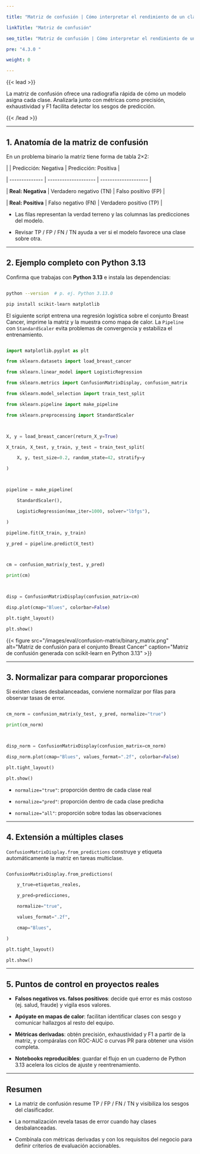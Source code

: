 ```yaml
---

title: "Matriz de confusión | Cómo interpretar el rendimiento de un clasificador"

linkTitle: "Matriz de confusión"

seo_title: "Matriz de confusión | Cómo interpretar el rendimiento de un clasificador"

pre: "4.3.0 "

weight: 0

---
```




{{< lead >}}

La matriz de confusión ofrece una radiografía rápida de cómo un modelo asigna cada clase. Analizarla junto con métricas como precisión, exhaustividad y F1 facilita detectar los sesgos de predicción.

{{< /lead >}}



---



## 1. Anatomía de la matriz de confusión



En un problema binario la matriz tiene forma de tabla 2×2:



|                | Predicción: Negativa | Predicción: Positiva |

| -------------- | -------------------- | -------------------- |

| **Real: Negativa** | Verdadero negativo (TN) | Falso positivo (FP)   |

| **Real: Positiva** | Falso negativo (FN)     | Verdadero positivo (TP) |



- Las filas representan la verdad terreno y las columnas las predicciones del modelo.

- Revisar TP / FP / FN / TN ayuda a ver si el modelo favorece una clase sobre otra.



---



## 2. Ejemplo completo con Python 3.13



Confirma que trabajas con **Python 3.13** e instala las dependencias:



```bash

python --version  # p. ej. Python 3.13.0

pip install scikit-learn matplotlib

```



El siguiente script entrena una regresión logística sobre el conjunto Breast Cancer, imprime la matriz y la muestra como mapa de calor. La `Pipeline` con `StandardScaler` evita problemas de convergencia y estabiliza el entrenamiento.



```python

import matplotlib.pyplot as plt

from sklearn.datasets import load_breast_cancer

from sklearn.linear_model import LogisticRegression

from sklearn.metrics import ConfusionMatrixDisplay, confusion_matrix

from sklearn.model_selection import train_test_split

from sklearn.pipeline import make_pipeline

from sklearn.preprocessing import StandardScaler



X, y = load_breast_cancer(return_X_y=True)

X_train, X_test, y_train, y_test = train_test_split(

    X, y, test_size=0.2, random_state=42, stratify=y

)



pipeline = make_pipeline(

    StandardScaler(),

    LogisticRegression(max_iter=1000, solver="lbfgs"),

)

pipeline.fit(X_train, y_train)

y_pred = pipeline.predict(X_test)



cm = confusion_matrix(y_test, y_pred)

print(cm)



disp = ConfusionMatrixDisplay(confusion_matrix=cm)

disp.plot(cmap="Blues", colorbar=False)

plt.tight_layout()

plt.show()

```



{{< figure src="/images/eval/confusion-matrix/binary_matrix.png" alt="Matriz de confusión para el conjunto Breast Cancer" caption="Matriz de confusión generada con scikit-learn en Python 3.13" >}}



---



## 3. Normalizar para comparar proporciones



Si existen clases desbalanceadas, conviene normalizar por filas para observar tasas de error.



```python

cm_norm = confusion_matrix(y_test, y_pred, normalize="true")

print(cm_norm)



disp_norm = ConfusionMatrixDisplay(confusion_matrix=cm_norm)

disp_norm.plot(cmap="Blues", values_format=".2f", colorbar=False)

plt.tight_layout()

plt.show()

```



- `normalize="true"`: proporción dentro de cada clase real  

- `normalize="pred"`: proporción dentro de cada clase predicha  

- `normalize="all"`: proporción sobre todas las observaciones  



---



## 4. Extensión a múltiples clases



`ConfusionMatrixDisplay.from_predictions` construye y etiqueta automáticamente la matriz en tareas multiclase.



```python

ConfusionMatrixDisplay.from_predictions(

    y_true=etiquetas_reales,

    y_pred=predicciones,

    normalize="true",

    values_format=".2f",

    cmap="Blues",

)

plt.tight_layout()

plt.show()

```



---



## 5. Puntos de control en proyectos reales



- **Falsos negativos vs. falsos positivos**: decide qué error es más costoso (ej. salud, fraude) y vigila esos valores.

- **Apóyate en mapas de calor**: facilitan identificar clases con sesgo y comunicar hallazgos al resto del equipo.

- **Métricas derivadas**: obtén precisión, exhaustividad y F1 a partir de la matriz, y compáralas con ROC-AUC o curvas PR para obtener una visión completa.

- **Notebooks reproducibles**: guardar el flujo en un cuaderno de Python 3.13 acelera los ciclos de ajuste y reentrenamiento.



---



## Resumen



- La matriz de confusión resume TP / FP / FN / TN y visibiliza los sesgos del clasificador.

- La normalización revela tasas de error cuando hay clases desbalanceadas.

- Combínala con métricas derivadas y con los requisitos del negocio para definir criterios de evaluación accionables.

